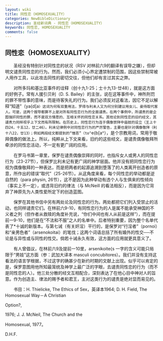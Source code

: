 ```yaml
---
layout: wiki
title: 同性恋（HOMOSEXUALITY）
categories: NewBibleDictionary
description: 圣经新词典 - 同性恋（HOMOSEXUALITY）
keywords: 同性恋, HOMOSEXUALITY
comments: false
---
```


## 同性恋（HOMOSEXUALITY）

　　圣经没有特别针对同性恋的状况（RSV 对林前六9的翻译有误导之嫌），但却明文谴责同性恋的行为。然而，我们必须小心界定遭禁制的范围，因这些禁制常被人用作工具，以此攻击同性的密切交往，但他们却有言过其实之弊。

　　对所多玛和基比亚事件的诠释（创十九1-25；士十九13-廿48），就是这方面的好例子。常有人援引贝利（D. S. Bailey）的主张，说在这等事件中，神所刑罚的罪不带性事的意味，而是待客失礼的行为。我们必须反对这看法，因它不足以解释“知道”（ya{d[a`）这词为何有双重用法，罗得与利未人又为何分别建议用女儿、妾侍取代客人。可是，这两个报导都算不上是对所有同性恋行为的全面谴责。在两个事例中，所谴责的是企图强奸同性的罪，而不是双方情愿的、互相关怀的同性恋关系。其他论到同性恋的旧约经文，其谴责力同样视乎上下文而有所限制。在历史上，同性恋行为连于偶像崇拜中庙妓的设立（王上十四24，十五12，廿二46）。利未记律例中对同性恋行为的严厉警告，主要也是针对偶像敬拜（利十八22，廿13）；例如两段经文都提到的“憎恶”（to^`e{b[a^），是个宗教用词，常用于敬拜偶像的做法上。所以，纯粹从上下文来看，旧约的这些经文，是谴责偶像敬拜所牵涉的同性恋活动，不一定有更广阔的应用。

　　在罗马书第一章里，保罗在谴责偶像崇拜的同时，也指斥女人或男人的同性恋行为（23-27节），但保罗比利未记有更广阔的神学层面。他并没有把同性恋行为视为偶像敬拜的一种表达，而是把两者的起源追溯到堕落了的人类离开创造者的原意，所作出的错误“取代”（25-26节）。从这角度来看，每个同性恋的举动都是逆自然的（para physin, 26节），这不是因为此种举动有违个人与生俱来的性倾向（事实上不一定），或违背旧约的律法（与 McNeill 的看法相反），而是因为它背弃了神原先为人类性爱所定下的创造蓝图。

　　保罗在其他书信中另有两处论及同性恋的行为。两处都把它们列入受禁止的活动，也同样谴责它们。在林前六9-10，有同性恋行为的人是属不能承受神国的不义者之列（但作者从救赎的角度补充说，“你们中间也有人从前是这样”），而在提前一9-10，他们是在“不法和不服”之人的名单中。后者特别重要，因为整个名单代表了*十诚的新版本。与第七诫（有关奸淫）平行的，是保罗对“行淫者”（pornoi）和“亲男色者”（arsenokoitai）的笔伐；这两个词语总括了所有婚外的性交──不论是与异性或与同性的性交。倘若十诫永久有效，这方面的应用就更具意义了。

　　有人曾倡议，在林前六9及提前一10里，arsenikoite{s 一字的含义可能只局限于“男妓”这方面（参：武加大译本 masculi concubitores）。我们并没有支持这看法的语言学根据，不过这字的确甚少在新约时期的文献上出现。似乎可以肯定的是，保罗意图用他所知最笼统及神学上最广泛的字眼，去谴责同性恋的行为（而不是同性恋的人）。他三处分散的经文互相配合，深刻表达了在他心目中神对人的旨意。作为创造主、律法的赐予者和君王，主对这类行为的谴责是绝对显而易见的。

　　书目：H. Thielicke, The Ethics of Sex，英译本1964; D. H. Field, The Homosexual Way－A Christian

Option?,

1976; J. J. McNeil, The Church and the

Homosexual, 1977。

D.H.F.









